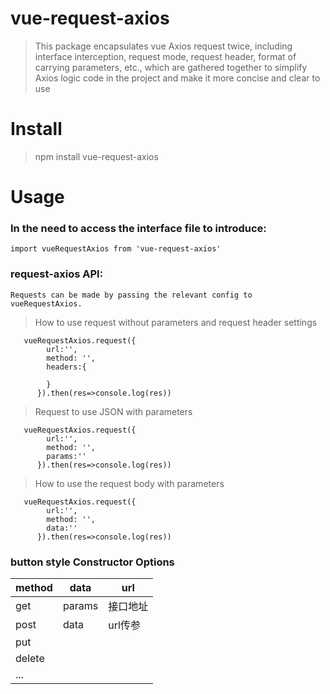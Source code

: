 # vue-request-axios
> This package encapsulates vue Axios request twice, including interface interception, request mode, request header, format of carrying parameters, etc., which are gathered together to simplify Axios logic code in the project and make it more concise and clear to use
# Install
> npm install vue-request-axios

# Usage
###   In the need to access the interface file to introduce:
    import vueRequestAxios from 'vue-request-axios'
### request-axios API:
    Requests can be made by passing the relevant config to vueRequestAxios.
> How to use request without parameters and request header settings
  ```
     vueRequestAxios.request({
          url:'',
          method: '',
          headers:{
          
          }
        }).then(res=>console.log(res))
  ```
  > Request to use JSON with parameters
  ```
     vueRequestAxios.request({
          url:'',
          method: '',
          params:''
        }).then(res=>console.log(res))
  ```  
  > How to use the request body with parameters
  ```
     vueRequestAxios.request({
          url:'',
          method: '',
          data:''
        }).then(res=>console.log(res))
  ```

 ### button style Constructor Options
 
 method |data|url|
 ----   |-----   | ------   | 
 get    | params | 接口地址 | 
 post   | data   | url传参  | 
 put    |                   
 delete |              
  ...   |   

